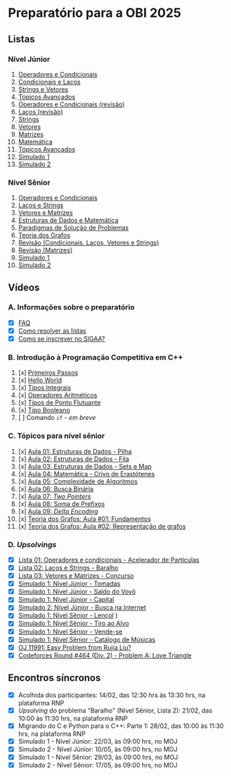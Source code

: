 # Preparatório para a OBI 2025

## Listas

### Nível Júnior

<!-- Semana 2: dia 10/02 -->
1. [Operadores e Condicionais](https://moj.naquadah.com.br/cgi-bin/contest.sh/ejr_obi_jr_01)
2. [Condicionais e Laços](https://moj.naquadah.com.br/cgi-bin/contest.sh/ejr_obi_jr_02)
3. [Strings e Vetores](https://moj.naquadah.com.br/cgi-bin/contest.sh/ejr_obi_jr_03) <!-- Semana 3: dia 17/02 -->
4. [Tópicos Avançados](https://moj.naquadah.com.br/cgi-bin/contest.sh/ejr_obi_jr_04) <!-- Semana 4: dia 24/02 -->
5. [Operadores e Condicionais (revisão)](https://moj.naquadah.com.br/cgi-bin/contest.sh/ejr_obi_jr_05) <!-- Semana 8: dia 24/03 -->
6. [Laços (revisão)](https://moj.naquadah.com.br/cgi-bin/contest.sh/ejr_obi_jr_06) <!-- Semana 09: 31/03 -->
7. [Strings](https://moj.naquadah.com.br/cgi-bin/contest.sh/ejr_obi_jr_07) <!-- Semana 10: 07/04 -->
7. [Vetores](https://moj.naquadah.com.br/cgi-bin/contest.sh/ejr_obi_jr_08) <!-- Semana 11: 14/04 -->
9. [Matrizes](https://moj.naquadah.com.br/cgi-bin/contest.sh/ejr_obi_jr_09) <!-- Semana 12: 21/04 -->
10. [Matemática](https://moj.naquadah.com.br/cgi-bin/contest.sh/ejr_obi_jr_10) <!-- Semana 13: 28/04 -->
11. [Tópicos Avançados](https://moj.naquadah.com.br/cgi-bin/contest.sh/ejr_obi_jr_11) <!-- Semana 14: 05/05 -->
12. [Simulado 1](https://moj.naquadah.com.br/cgi-bin/contest.sh/ejr_sim_jr_01_rp) <!-- Semana 09: 31/03 -->
13. [Simulado 2](https://moj.naquadah.com.br/cgi-bin/contest.sh/ejr_sim_jr_02_rp) <!-- Semana 14: 11/05 -->
<!-- 82 problemas: 11 listas e 2 simulados -->

### Nível Sênior

<!-- Semana 2: dia 10/02 -->
1. [Operadores e Condicionais](https://moj.naquadah.com.br/cgi-bin/contest.sh/ejr_obi_ns_01)
2. [Laços e Strings](https://moj.naquadah.com.br/cgi-bin/contest.sh/ejr_obi_ns_02)
3. [Vetores e Matrizes](https://moj.naquadah.com.br/cgi-bin/contest.sh/ejr_obi_ns_03) <!-- Semana 3: dia 17/02 -->
4. [Estruturas de Dados e Matemática](https://moj.naquadah.com.br/cgi-bin/contest.sh/ejr_obi_ns_04) <!-- Semana 4: dia 24/02 -->
5. [Paradigmas de Solução de Problemas](https://moj.naquadah.com.br/cgi-bin/contest.sh/ejr_obi_ns_05) <!-- Semana 5: dia 03/03 -->
6. [Teoria dos Grafos](https://moj.naquadah.com.br/cgi-bin/contest.sh/ejr_obi_ns_06) <!-- Semana 6: dia 10/03 -->
7. [Revisão (Condicionais, Laços, Vetores e Strings)](https://moj.naquadah.com.br/cgi-bin/contest.sh/ejr_obi_ns_07) <!-- Semana 15: dia 12/05 -->
8. [Revisão (Matrizes)](https://moj.naquadah.com.br/cgi-bin/contest.sh/ejr_obi_ns_08) <!-- Semana 16: dia 19/05 -->
9. [Simulado 1](https://moj.naquadah.com.br/cgi-bin/contest.sh/ejr_sim_ns_01_rp) <!-- Semana 09: 31/03 -->
10. [Simulado 2](https://moj.naquadah.com.br/cgi-bin/contest.sh/ejr_sim_ns_02_rp) <!-- Semana 16: 19/05 -->
<!-- 9 + 6 + 10 + 7 + 7 + 10 + 4 + 11 + 4 problemas -->

## Vídeos

### A. Informações sobre o preparatório

<!-- Semana 2: dia 10/20 -->
- [x] [FAQ](https://youtu.be/o25mAj1IZ0w)
- [x] [Como resolver as listas](https://youtu.be/4lQXGU7cPs4)
- [x] [Como se inscrever no SIGAA?](https://youtu.be/mnkze6QIVf8) <!-- Semana 5: dia 06/03 -->

### B. Introdução à Programação Competitiva em C++

1. [x] [Primeiros Passos](https://youtu.be/RVyamnsQZPI) <!-- Semana 3: dia 22/02 -->
2. [x] [Hello World](http://youtube.com/watch?v=-9sK3xLEabI) <!-- Semana 4: dia 23/02 -->
3. [x] [Tipos Integrais](https://youtu.be/AKMSQjckJPs) <!-- Semana 5: dia 07/03 -->
4. [x] [Operadores Aritméticos](https://youtu.be/N0AIof66JAA) <!-- Semana 6: dia 15/03 -->
5. [x] [Tipos de Ponto Flutuante](https://youtu.be/tyglrOB42Qk) <!-- Semana 8: dia 30/03 -->
6. [x] [Tipo Booleano](https://youtu.be/87FDmYU1IsI) <!-- Semana 10: 13/04 -->
7. [ ] Comando `if` - _em breve_

### C. Tópicos para nível sênior

1. [x] [Aula 01: Estruturas de Dados - Pilha](https://www.youtube.com/watch?v=3Ioht6Js7Io&list=PLpC5nmNJ-GbxMRL4ZWIxSnDDQcw57dtNq&index=1&pp=iAQB) <!-- Semana 6: dia 15/03 -->
2. [x] [Aula 02: Estruturas de Dados - Fila](https://www.youtube.com/watch?v=XVFfIyHz7kQ&list=PLpC5nmNJ-GbxMRL4ZWIxSnDDQcw57dtNq&index=2&pp=iAQB) <!-- Semana 6: dia 15/03 -->
3. [x] [Aula 03: Estruturas de Dados - Sets e Map](https://www.youtube.com/watch?v=z3M2vRJJyOk&list=PLpC5nmNJ-GbxMRL4ZWIxSnDDQcw57dtNq&index=3&pp=iAQB) <!-- Semana 6: dia 15/03 -->
4. [x] [Aula 04: Matemática - Crivo de Erastótenes](https://www.youtube.com/watch?v=A1uRLMc6AiU&list=PLpC5nmNJ-GbxMRL4ZWIxSnDDQcw57dtNq&index=4&pp=iAQB) <!-- Semana 6: dia 15/03 -->
5. [x] [Aula 05: Complexidade de Algoritmos](https://youtu.be/v9BDYqxWRDg) <!-- Semana 10: dia 08/04 -->
6. [x] [Aula 06: Busca Binária](https://www.youtube.com/watch?v=xHORUaSYms0) <!-- Semana 10: dia 13/04 -->
7. [x] [Aula 07: _Two Pointers_](https://www.youtube.com/watch?v=ZeApHr2DUyA) <!-- Semana 10: dia 13/04 -->
8. [x] [Aula 08: Soma de Prefixos](https://www.youtube.com/watch?v=DZnByCj6TpU) <!-- Semana 14: dia 05/05 -->
8. [x] [Aula 09: _Delta Encoding_](https://www.youtube.com/watch?v=c4bfFYBhYMA) <!-- Semana 15: dia 14/05 -->
10. [x] [Teoria dos Grafos: Aula #01: Fundamentos](https://www.youtube.com/watch?v=8MM8xziCCr8) <!-- Semana 13: 02/05 -->
11. [x] [Teoria dos Grafos: Aula #02: Representação de grafos](https://www.youtube.com/watch?v=_SvF0idUECc) <!-- Semana 14: 09/05 -->

### D. _Upsolvings_

<!-- Semana 4: dia 28/02 -->
- [x] [Lista 01: Operadores e condicionais - Acelerador de Partículas](https://rb.gy/excra3)
- [x] [Lista 02: Laços e Strings - Baralho](https://rb.gy/e4mk5f)
- [x] [Lista 03: Vetores e Matrizes - Concurso](https://rb.gy/a8w38e)
- [x] [Simulado 1: Nível Júnior - Tomadas](https://youtu.be/YCiEnupyElo) <!-- Semana 9: dia 06/04 -->
- [x] [Simulado 1: Nível Júnior - Saldo do Vovô](https://www.youtube.com/watch?v=U-AYa9nHMQ4) <!-- Semana 10: dia 12/04 -->
- [x] [Simulado 1: Nível Júnior - Capital](https://youtu.be/rGD7scKQUJs) <!-- Semana 12: dia 27/04 -->
- [x] [Simulado 2: Nível Júnior - Busca na Internet](https://github.com/edsomjr/OBI/wiki/OBI-2012:-Fase-1,-N%C3%ADvel-J%C3%BAnior) <!-- Semana 16: dia 19/05 -->
- [x] [Simulado 1: Nível Sênior - Lençol](https://github.com/edsomjr/OBI/wiki/OBI-2023:-Fase-1-%E2%80%90-N%C3%ADvel-2#len%C3%A7ol) <!-- Semana 12: dia 25/04 -->
)
- [x] [Simulado 1: Nível Sênior - Tiro ao Alvo](https://github.com/edsomjr/OBI/wiki/OBI-2023:-Fase-1-%E2%80%90-N%C3%ADvel-2#tiro-ao-alvo) <!-- Semana 13: dia 30/04 -->
- [x] [Simulado 1: Nível Sênior - Vende-se](https://github.com/edsomjr/OBI/wiki/OBI-2023:-Fase-1-%E2%80%90-N%C3%ADvel-2#vende-se) <!-- Semana 14: dia 09/05 -->
- [x] [Simulado 1: Nível Sênior - Catálogo de Músicas](https://github.com/edsomjr/OBI/wiki/OBI-2023:-Fase-1-%E2%80%90-N%C3%ADvel-2#cat%C3%A1logo-de-m%C3%BAsicas) <!-- Semana 15: dia 17/05 -->
- [x] [OJ 11991: Easy Problem from Rujia Liu?](https://www.youtube.com/watch?v=lg8mrFivLH0) <!-- Semana 15: dia 18/05 -->
- [x] [Codeforces Round #464 (Div. 2) - Problem A: Love Triangle](https://www.youtube.com/watch?v=b2wg7V716GQ) <!-- Semana 15: dia 18/05 -->

## Encontros síncronos

- [x] Acolhida dos participantes: 14/02, das 12:30 hrs às 13:30 hrs, na plataforma RNP
- [x] _Upsolving_ do problema "Baralho" (Nível Sênior, Lista 2): 21/02, das 10:00 às 11:30 hrs, na plataforma RNP
- [x] Migrando do C e Python para o C++: Parte 1: 28/02, das 10:00 às 11:30 hrs, na plataforma RNP
- [x] Simulado 1 - Nível Júnior: 22/03, às 09:00 hrs, no MOJ
- [x] Simulado 2 - Nível Júnior: 10/05, às 09:00 hrs, no MOJ
- [x] Simulado 1 - Nível Sênior: 29/03, às 09:00 hrs, no MOJ
- [x] Simulado 2 - Nível Sênior: 17/05, às 09:00 hrs, no MOJ
